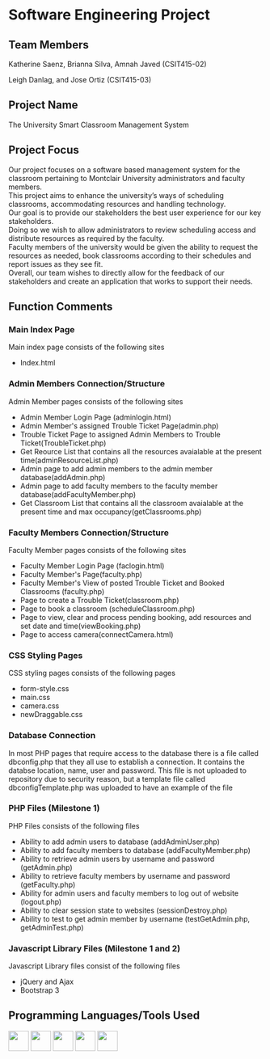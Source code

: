 <h1>Software Engineering Project</h1>
<h2>Team Members</h2>
<p>Katherine Saenz, Brianna Silva, Amnah Javed (CSIT415-02)</p>
<p>Leigh Danlag, and Jose Ortiz (CSIT415-03)</p>

<h2>Project Name</h2>
<p>The University Smart Classroom Management System</p>

<h2>Project Focus</h2>

<p>Our project focuses on a software based management system for the classroom pertaining to Montclair University administrators and faculty members.<br /> 
This project aims to enhance the university’s ways of scheduling classrooms, accommodating resources and handling technology.<br /> 
Our goal is to provide our stakeholders the best user experience for our key stakeholders.<br />
Doing so we wish to allow administrators to review scheduling access and distribute resources as required by the faculty.<br /> 
Faculty members of the university would be given the ability to request the resources as needed, book classrooms according to their schedules and report issues as they see fit.<br /> 
Overall, our team wishes to directly allow for the feedback of our stakeholders and create an application that works to support their needs.</p>

<div>
	<h2>Function Comments</h2>
	<h3>Main Index Page</h3>
	<p>Main index page consists of the following sites</p>
	<ul>
		<li>Index.html</li>
	</ul>
	<h3>Admin Members Connection/Structure</h3>
	<p>Admin Member pages consists of the following sites<p>
	<ul>
		<li>Admin Member Login Page (adminlogin.html)</li>
		<li>Admin Member's assigned Trouble Ticket Page(admin.php)</li>
		<li>Trouble Ticket Page to assigned Admin Members to Trouble Ticket(TroubleTicket.php)</li>
		<li>Get Reource List that contains all the resources avaialable at the present time(adminResourceList.php)</li>
		<li>Admin page to add admin members to the admin member database(addAdmin.php)</li>
		<li>Admin page to add faculty members to the faculty member database(addFacultyMember.php)</li> 
		<li>Get Classroom List that contains all the classroom avaialable at the present time and max occupancy(getClassrooms.php)</li>
	</ul>
	<h3>Faculty Members Connection/Structure</h3>
	<p>Faculty Member pages consists of the following sites<p>
	<ul>
		<li>Faculty Member Login Page (faclogin.html)</li>
		<li>Faculty Member's Page(faculty.php)</li>
		<li>Faculty Member's View of posted Trouble Ticket and Booked Classrooms (faculty.php)</li>
		<li>Page to create a Trouble Ticket(classroom.php)</li>
		<li>Page to book a classroom (scheduleClassroom.php)</li>
		<li>Page to view, clear and process pending booking, add resources and set date and time(viewBooking.php)</li>
		<li>Page to access camera(connectCamera.html)</li>
	</ul>
	<h3>CSS Styling Pages</h3>
	<p>CSS styling pages consists of the following pages</p>
	<ul>
		<li>form-style.css</li>
		<li>main.css</li>
		<li>camera.css</li>
		<li>newDraggable.css</li>
	</ul>
	<h3>Database Connection</h3>
	<p>In most PHP pages that require access to the database there is a file called dbconfig.php that they all use to establish a connection. It contains the databse location, name, user and password. This file is not uploaded to repository due to security reason, but a template file called dbconfigTemplate.php was uploaded to have an example of the file</p>
	<h3>PHP Files (Milestone 1)</h3>
	<p>PHP Files consists of the following files</p>
	<ul>
		<li>Ability to add admin users to database (addAdminUser.php)</li>
		<li>Ability to add faculty members to database (addFacultyMember.php)</li>
		<li>Ability to retrieve admin users by username and password (getAdmin.php)</li>
		<li>Ability to retrieve faculty members by username and password (getFaculty.php)</li>
		<li>Ability for admin users and faculty members to log out of website (logout.php)</li>
		<li>Ability to clear session state to websites (sessionDestroy.php)</li>
		<li>Ability to test to get admin member by username (testGetAdmin.php, getAdminTest.php)</li>
	</ul>
	<h3>Javascript Library Files (Milestone 1 and 2)</h3>
	<p>Javascript Library files consist of the following files</p>
	<ul>
		<li>jQuery  and Ajax</li>
		<li>Bootstrap 3</li>
	</ul>
</div>


<div>
<h2>Programming Languages/Tools Used</h2>
<img src="https://cdn1.iconfinder.com/data/icons/logotypes/32/badge-html-5-512.png" style="width: 40px; height: 40px; display:inline-block;"/>
<img src="https://cdn1.iconfinder.com/data/icons/logotypes/32/badge-css-3-512.png" style="width: 40px; height: 40px; display:inline-block;"/>
<img src="https://cdn2.iconfinder.com/data/icons/designer-skills/128/code-programming-javascript-software-develop-command-language-512.png" style="width: 40px; height: 40px; display:inline-block;"/>
<img src="https://cdn0.iconfinder.com/data/icons/long-shadow-web-icons/512/jquery-512.png" style="width: 40px; height: 40px; display:inline-block;"/>
<img src="https://cdn3.iconfinder.com/data/icons/file-extension-11/512/sql-file-extension-format-digital-512.png" style="width: 40px; height: 40px; display:inline-block;"/>
</div>

